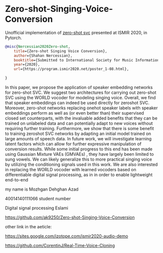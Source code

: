# Zero-shot-Singing-Voice-Conversion

Unofficial implementation of <a href="https://program.ismir2020.net/poster_1-08.html">zero-shot svc</a> presented at ISMIR 2020, in Pytorch.

```bibtex
@misc{Nercessian2020Zero-shot,
    title={Zero-shot Singing Voice Conversion},
    author={Shahan Nercessian},
    booktitle={Submitted to International Society for Music Information Retrieval},
    year={2020},
    url={https://program.ismir2020.net/poster_1-08.html},
    
}
```

In this paper, we propose the application of speaker embedding networks for zero-shot SVC. We suggest two architectures for carrying out zero-shot SVC using the WORLD vocoder for modeling singing voice. Overall, we find that speaker embeddings can indeed be used directly for zeroshot SVC. Moreover, zero-shot networks replacing onehot speaker labels with speaker embeddings perform as well as (or even better than) their supervised closed set counterparts, with the invaluable added benefits that they can be trained on unlabeled data and can potentially adapt to new voices without requiring further training. Furthermore, we show that there is some benefit to training zeroshot SVC networks by adapting an initial model trained on large amounts of speech data. In future work, we will investigate learning latent factors which can allow for further expressive manipulation of conversion results. While some initial progress to this end has been made using Gaussian Mixture VAEs (GMVAEs) , they have largely been limited to sung vowels. We can likely generalize this to more practical singing voice by utilizing the conditioning signals used in this work. We are also interested in replacing the WORLD vocoder with learned vocoders based on differentiable digital signal processing, as in in order to enable lightweight end-to-end 


my name is Mozhgan Dehghan Azad

40014140111066 student number

Digital signal processing Eslami


https://github.com/ak9250/Zero-shot-Singing-Voice-Conversion


other link in the aeticle:

  https://sites.google.com/izotope.com/ismir2020-audio-demo
  
  https://github.com/CorentinJ/Real-Time-Voice-Cloning
